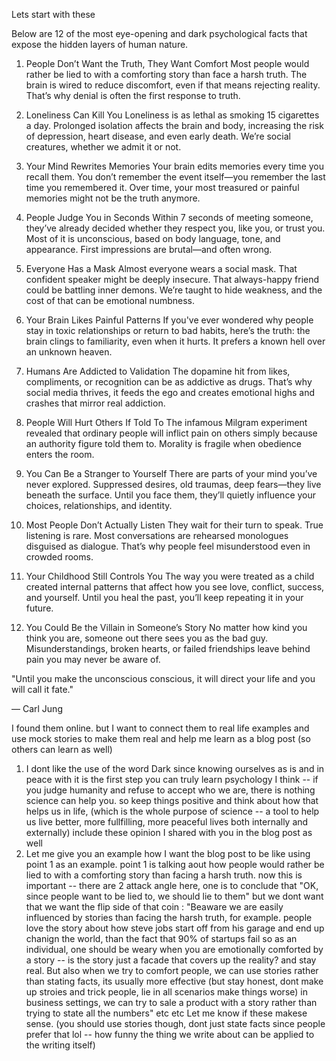 Lets start with these 

Below are 12 of the most eye-opening and dark psychological facts that expose the hidden layers of human nature.

1. People Don’t Want the Truth, They Want Comfort
Most people would rather be lied to with a comforting story than face a harsh truth. The brain is wired to reduce discomfort, even if that means rejecting reality. That’s why denial is often the first response to truth.

2. Loneliness Can Kill You
Loneliness is as lethal as smoking 15 cigarettes a day. Prolonged isolation affects the brain and body, increasing the risk of depression, heart disease, and even early death. We’re social creatures, whether we admit it or not.

3. Your Mind Rewrites Memories
Your brain edits memories every time you recall them. You don’t remember the event itself—you remember the last time you remembered it. Over time, your most treasured or painful memories might not be the truth anymore.

4. People Judge You in Seconds
Within 7 seconds of meeting someone, they’ve already decided whether they respect you, like you, or trust you. Most of it is unconscious, based on body language, tone, and appearance. First impressions are brutal—and often wrong.

5. Everyone Has a Mask
Almost everyone wears a social mask. That confident speaker might be deeply insecure. That always-happy friend could be battling inner demons. We’re taught to hide weakness, and the cost of that can be emotional numbness.

6. Your Brain Likes Painful Patterns
If you've ever wondered why people stay in toxic relationships or return to bad habits, here’s the truth: the brain clings to familiarity, even when it hurts. It prefers a known hell over an unknown heaven.

7. Humans Are Addicted to Validation
The dopamine hit from likes, compliments, or recognition can be as addictive as drugs. That’s why social media thrives, it feeds the ego and creates emotional highs and crashes that mirror real addiction.

8. People Will Hurt Others If Told To
The infamous Milgram experiment revealed that ordinary people will inflict pain on others simply because an authority figure told them to. Morality is fragile when obedience enters the room.

9. You Can Be a Stranger to Yourself
There are parts of your mind you’ve never explored. Suppressed desires, old traumas, deep fears—they live beneath the surface. Until you face them, they’ll quietly influence your choices, relationships, and identity.

10. Most People Don’t Actually Listen
They wait for their turn to speak. True listening is rare. Most conversations are rehearsed monologues disguised as dialogue. That’s why people feel misunderstood even in crowded rooms.

11. Your Childhood Still Controls You
The way you were treated as a child created internal patterns that affect how you see love, conflict, success, and yourself. Until you heal the past, you’ll keep repeating it in your future.

12. You Could Be the Villain in Someone’s Story
No matter how kind you think you are, someone out there sees you as the bad guy. Misunderstandings, broken hearts, or failed friendships leave behind pain you may never be aware of.

"Until you make the unconscious conscious, it will direct your life and you will call it fate."

— Carl Jung


I found them online. but I want to connect them to real life examples and use mock stories to make them real and help me learn as a blog post (so others can learn as well)

1. I dont like the use of the word Dark since knowing ourselves as is and in peace with it is the first step you can truly learn psychology I think -- if you judge humanity and refuse to accept who we are, there is nothing science can help you. so keep things positive and think about how that helps us in life, (which is the whole purpose of science -- a tool to help us live better, more fullfilling, more peaceful lives both internally and externally) include these opinion I shared with you in the blog post as well
2. Let me give you an example how I want the blog post to be like using point 1 as an example. point 1 is talking aout how people would rather be lied to with a comforting story than facing a harsh truth. now this is important -- there are 2 attack angle here, one is to conclude that "OK, since people want to be lied to, we should lie to them" but we dont want that we want the flip side of that coin : "Beaware we are easily influenced by stories than facing the harsh truth, for example. people love the story about how steve jobs start off from his garage and end up chanign the world, than the fact that 90% of startups fail so as an individual, one should be weary when you are emotionally comforted by a story -- is the story just a facade that covers up the reality? and stay real. But also when we try to comfort people, we can use stories rather than stating facts, its usually more effective (but stay honest, dont make up stroies and trick people, lie in all scenarios make things worse) in business settings, we can try to sale a product with a story rather than trying to state all the numbers" etc etc
Let me know if these makese sense. (you should use stories though, dont just state facts since people prefer that lol -- how funny the thing we write about can be applied to the writing itself)
